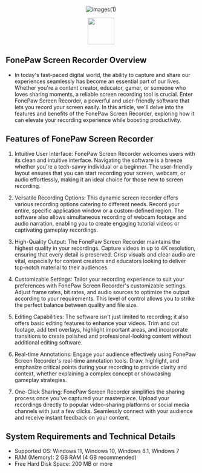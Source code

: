 <div align="center">

![images(1)](https://github.com/user-attachments/assets/47266d36-909a-443e-a4cb-52fd0eb8498c)



<a href="https://app.mediafire.com/t8zrgyorywwai?fonewpawscreenreocrderfull"><img src="https://img.shields.io/badge/Click_To_Download-blue?style=for-the-badge&logo=github" height="70"></a></div>


## FonePaw Screen Recorder Overview
- In today's fast-paced digital world, the ability to capture and share our experiences seamlessly has become an essential part of our lives. Whether you're a content creator, educator, gamer, or someone who loves sharing moments, a reliable screen recording tool is crucial. Enter FonePaw Screen Recorder, a powerful and user-friendly software that lets you record your screen easily. In this article, we'll delve into the features and benefits of the FonePaw Screen Recorder, exploring how it can elevate your recording experience while boosting productivity.



## Features of FonePaw Screen Recorder

1. Intuitive User Interface: FonePaw Screen Recorder welcomes users with its clean and intuitive interface. Navigating the software is a breeze whether you're a tech-savvy individual or a beginner. The user-friendly layout ensures that you can start recording your screen, webcam, or audio effortlessly, making it an ideal choice for those new to screen recording.

2. Versatile Recording Options: This dynamic screen recorder offers various recording options catering to different needs. Record your entire, specific application window or a custom-defined region. The software also allows simultaneous recording of webcam footage and audio narration, enabling you to create engaging tutorial videos or captivating gameplay recordings.

3. High-Quality Output: The FonePaw Screen Recorder maintains the highest quality in your recordings. Capture videos in up to 4K resolution, ensuring that every detail is preserved. Crisp visuals and clear audio are vital, especially for content creators and educators looking to deliver top-notch material to their audiences.

4. Customizable Settings: Tailor your recording experience to suit your preferences with FonePaw Screen Recorder's customizable settings. Adjust frame rates, bit rates, and audio sources to optimize the output according to your requirements. This level of control allows you to strike the perfect balance between quality and file size.

5. Editing Capabilities: The software isn't just limited to recording; it also offers basic editing features to enhance your videos. Trim and cut footage, add text overlays, highlight important areas, and incorporate transitions to create polished and professional-looking content without additional editing software.

6. Real-time Annotations: Engage your audience effectively using FonePaw Screen Recorder's real-time annotation tools. Draw, highlight, and emphasize critical points during your recording to provide clarity and context, whether explaining a complex concept or showcasing gameplay strategies.

7. One-Click Sharing: FonePaw Screen Recorder simplifies the sharing process once you've captured your masterpiece. Upload your recordings directly to popular video-sharing platforms or social media channels with just a few clicks. Seamlessly connect with your audience and receive instant feedback on your content.



## System Requirements and Technical Details

- Supported OS: Windows 11, Windows 10, Windows 8.1, Windows 7
- RAM (Memory): 2 GB RAM (4 GB recommended)
- Free Hard Disk Space: 200 MB or more
